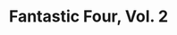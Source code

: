 ---
title: "Fantastic Four, Vol. 2"
issue: 2A
issue_nr: 2
full_title: Repercussions
subtitle: ""
story_arc: ""
crossover: ""
variant: ""
publisher: Marvel Comics
creators: 
  - Jim Lee
  - Scott Williams
release_date: Dec 1996
release_year: 1996
genre:
  - Action
  - Adventure
  - Super-Heroes
format: Comic
pages: 40
signed_by: ""
price: 1.95
---